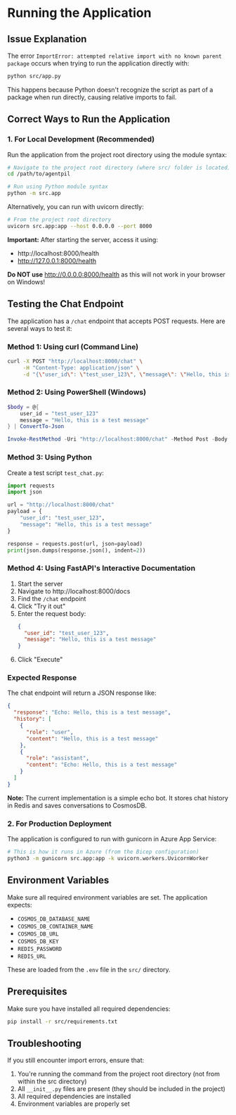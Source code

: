 # Running the Application

## Issue Explanation

The error `ImportError: attempted relative import with no known parent package` occurs when trying to run the application directly with:

```bash
python src/app.py
```

This happens because Python doesn't recognize the script as part of a package when run directly, causing relative imports to fail.

## Correct Ways to Run the Application

### 1. For Local Development (Recommended)

Run the application from the project root directory using the module syntax:

```bash
# Navigate to the project root directory (where src/ folder is located)
cd /path/to/agentpil

# Run using Python module syntax
python -m src.app
```

Alternatively, you can run with uvicorn directly:

```bash
# From the project root directory
uvicorn src.app:app --host 0.0.0.0 --port 8000
```

**Important:** After starting the server, access it using:
- http://localhost:8000/health
- http://127.0.0.1:8000/health

**Do NOT use** http://0.0.0.0:8000/health as this will not work in your browser on Windows!

## Testing the Chat Endpoint

The application has a `/chat` endpoint that accepts POST requests. Here are several ways to test it:

### Method 1: Using curl (Command Line)

```bash
curl -X POST "http://localhost:8000/chat" \
     -H "Content-Type: application/json" \
     -d "{\"user_id\": \"test_user_123\", \"message\": \"Hello, this is a test message\"}"
```

### Method 2: Using PowerShell (Windows)

```powershell
$body = @{
    user_id = "test_user_123"
    message = "Hello, this is a test message"
} | ConvertTo-Json

Invoke-RestMethod -Uri "http://localhost:8000/chat" -Method Post -Body $body -ContentType "application/json"
```

### Method 3: Using Python

Create a test script `test_chat.py`:

```python
import requests
import json

url = "http://localhost:8000/chat"
payload = {
    "user_id": "test_user_123",
    "message": "Hello, this is a test message"
}

response = requests.post(url, json=payload)
print(json.dumps(response.json(), indent=2))
```

### Method 4: Using FastAPI's Interactive Documentation

1. Start the server
2. Navigate to http://localhost:8000/docs
3. Find the `/chat` endpoint
4. Click "Try it out"
5. Enter the request body:
   ```json
   {
     "user_id": "test_user_123",
     "message": "Hello, this is a test message"
   }
   ```
6. Click "Execute"

### Expected Response

The chat endpoint will return a JSON response like:

```json
{
  "response": "Echo: Hello, this is a test message",
  "history": [
    {
      "role": "user",
      "content": "Hello, this is a test message"
    },
    {
      "role": "assistant",
      "content": "Echo: Hello, this is a test message"
    }
  ]
}
```

**Note:** The current implementation is a simple echo bot. It stores chat history in Redis and saves conversations to CosmosDB.

### 2. For Production Deployment

The application is configured to run with gunicorn in Azure App Service:

```bash
# This is how it runs in Azure (from the Bicep configuration)
python3 -m gunicorn src.app:app -k uvicorn.workers.UvicornWorker
```

## Environment Variables

Make sure all required environment variables are set. The application expects:

- `COSMOS_DB_DATABASE_NAME`
- `COSMOS_DB_CONTAINER_NAME`
- `COSMOS_DB_URL`
- `COSMOS_DB_KEY`
- `REDIS_PASSWORD`
- `REDIS_URL`

These are loaded from the `.env` file in the `src/` directory.

## Prerequisites

Make sure you have installed all required dependencies:

```bash
pip install -r src/requirements.txt
```

## Troubleshooting

If you still encounter import errors, ensure that:

1. You're running the command from the project root directory (not from within the src directory)
2. All `__init__.py` files are present (they should be included in the project)
3. All required dependencies are installed
4. Environment variables are properly set